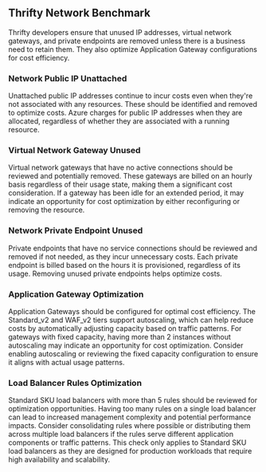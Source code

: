 ## Thrifty Network Benchmark

Thrifty developers ensure that unused IP addresses, virtual network gateways, and private endpoints are removed unless there is a business need to retain them. They also optimize Application Gateway configurations for cost efficiency.

### Network Public IP Unattached

Unattached public IP addresses continue to incur costs even when they're not associated with any resources. These should be identified and removed to optimize costs. Azure charges for public IP addresses when they are allocated, regardless of whether they are associated with a running resource.

### Virtual Network Gateway Unused

Virtual network gateways that have no active connections should be reviewed and potentially removed. These gateways are billed on an hourly basis regardless of their usage state, making them a significant cost consideration. If a gateway has been idle for an extended period, it may indicate an opportunity for cost optimization by either reconfiguring or removing the resource.

### Network Private Endpoint Unused

Private endpoints that have no service connections should be reviewed and removed if not needed, as they incur unnecessary costs. Each private endpoint is billed based on the hours it is provisioned, regardless of its usage. Removing unused private endpoints helps optimize costs.

### Application Gateway Optimization

Application Gateways should be configured for optimal cost efficiency. The Standard_v2 and WAF_v2 tiers support autoscaling, which can help reduce costs by automatically adjusting capacity based on traffic patterns. For gateways with fixed capacity, having more than 2 instances without autoscaling may indicate an opportunity for cost optimization. Consider enabling autoscaling or reviewing the fixed capacity configuration to ensure it aligns with actual usage patterns.

### Load Balancer Rules Optimization

Standard SKU load balancers with more than 5 rules should be reviewed for optimization opportunities. Having too many rules on a single load balancer can lead to increased management complexity and potential performance impacts. Consider consolidating rules where possible or distributing them across multiple load balancers if the rules serve different application components or traffic patterns. This check only applies to Standard SKU load balancers as they are designed for production workloads that require high availability and scalability.
